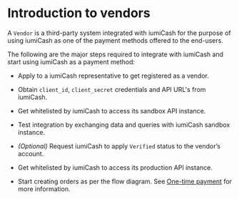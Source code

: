 # Introduction to vendors

A `Vendor` is a third-party system integrated with iumiCash for the purpose of using iumiCash as one of the payment methods offered to the end-users.


The following are the major steps required to integrate with iumiCash and start using iumiCash as a payment method:

* Apply to a iumiCash representative to get registered as a vendor. 

* Obtain `client_id`, `client_secret` credentials and API URL's from iumiCash.

* Get whitelisted by iumiCash to access its sandbox API instance.

* Test integration by exchanging data and queries with iumiCash sandbox instance.

* *(Optional)* Request iumiCash to apply `Verified` status to the vendor’s account.

* Get whitelisted by iumiCash to access its production API instance.

* Start creating orders as per the flow diagram. See [One-time payment][one_time_diagrams] for more information.

[one_time_diagrams]: ../diagrams/onetime.md
[recurrent_diagram]: ../diagrams/recurrent.md
